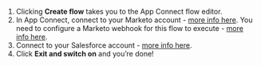 1. Clicking **Create flow** takes you to the App Connect flow editor. 
1. In App Connect, connect to your Marketo account - [more info here](https://developer.ibm.com/integration/docs/app-connect/how-to-guides-for-apps/use-ibm-app-connect-marketo/). You need to configure a Marketo webhook for this flow to execute - [more info here](https://developer.ibm.com/integration/docs/app-connect/how-to-guides-for-apps/use-ibm-app-connect-marketo/configure-activate-marketo-webook-use-app-connect/). 
1. Connect to your Salesforce account - [more info here](https://developer.ibm.com/integration/docs/app-connect/how-to-guides-for-apps/use-ibm-app-connect-salesforce/). 
1. Click **Exit and switch on** and you’re done!
